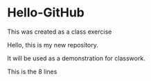 # Hello-GitHub
This was created as a class exercise

Hello, this is my new repository.

It will be used as a demonstration for classwork.

This is the 8 lines

